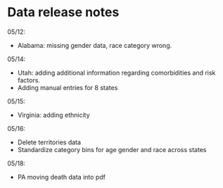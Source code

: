 # **Data release notes**

05/12: 
- Alabama: missing gender data, race category wrong.

05/14:
- Utah: adding additional information regarding comorbidities and risk factors.
- Adding manual entries for 8 states

05/15:
- Virginia: adding ethnicity

05/16:
- Delete territories data
- Standardize category bins for age gender and race across states

05/18:
- PA moving death data into pdf